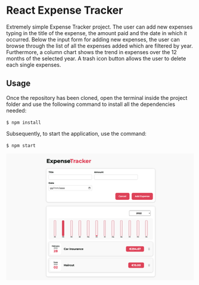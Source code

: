 # React Expense Tracker
Extremely simple Expense Tracker project.
The user can add new expenses typing in the title of the expense, the amount paid and the date in which it occurred.
Below the input form for adding new expenses, the user can browse through the list of all the expenses added which are filtered by year. Furthermore, a column chart shows the trend in expenses over the 12 months of the selected year.
A trash icon button allows the user to delete each single expenses.

## Usage
Once the repository has been cloned, open the terminal inside the project folder and use the following command to install all the dependencies needed:

`$ npm install`

Subsequently, to start the application, use the command:

`$ npm start`

<img src="screenshots/react-expense-tracker.png">
